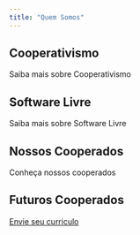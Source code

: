 ```yaml
---
title: "Quem Somos"
---
```


## Cooperativismo

Saiba mais sobre Cooperativismo

## Software Livre

Saiba mais sobre Software Livre

## Nossos Cooperados

Conheça nossos cooperados

## Futuros Cooperados

[Envie seu curriculo]()

